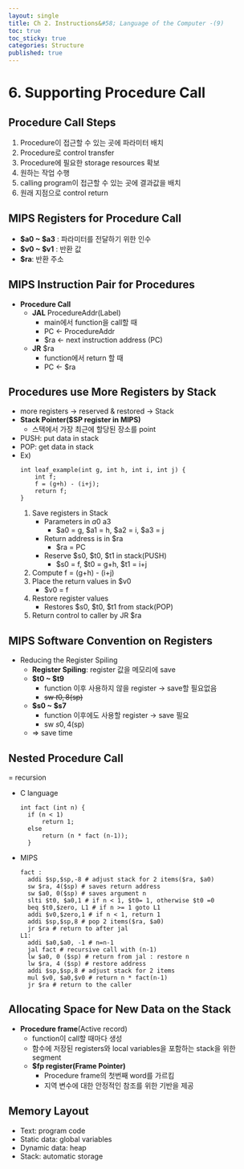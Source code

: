 ```yaml
---
layout: single
title: Ch 2. Instructions&#58; Language of the Computer -(9)
toc: true
toc_sticky: true
categories: Structure
published: true
---
```


# 6. Supporting Procedure Call

## Procedure Call Steps
1. Procedure이 접근할 수 있는 곳에 파라미터 배치
2. Procedure로 control transfer
3. Procedure에 필요한 storage resources 확보
4. 원하는 작업 수행
5. calling program이 접근할 수 있는 곳에 결과값을 배치
6. 원래 지점으로 control return

## MIPS Registers for Procedure Call
* **$a0 ~ $a3** : 파라미터를 전달하기 위한 인수
* **$v0 ~ $v1** : 반환 값
* **$ra**: 반환 주소

## MIPS Instruction Pair for Procedures
* **Procedure Call**
    * **JAL** ProcedureAddr(Label)
        * main에서 function을 call할 때
        * PC ← ProcedureAddr
        * $ra ← next instruction address (PC)
    * **JR** $ra
        * function에서 return 할 때
        * PC ← $ra

## Procedures use More Registers by Stack
* more registers → reserved & restored → Stack
* **Stack Pointer($SP register in MIPS)**
    * 스택에서 가장 최근에 할당된 장소를 point
* PUSH: put data in stack
* POP: get data in stack
* Ex)
	```
	int leaf_example(int g, int h, int i, int j) {
		int f;
		f = (g+h) - (i+j);
		return f;
	}
	```
    1. Save registers in Stack
        * Parameters in $a0~$a3
            * $a0 = g, $a1 = h, $a2 = i, $a3 = j
        * Return address is in $ra
            * $ra = PC
        * Reserve $s0, $t0, $t1 in stack(PUSH)
            * $s0 = f, $t0 = g+h, $t1 = i+j
    2. Compute f = (g+h) - (i+j)
    3. Place the return values in $v0
        * $v0 = f
    4. Restore register values
        * Restores $s0, $t0, $t1 from stack(POP)
    5. Return control to caller by JR $ra

## MIPS Software Convention on Registers

* Reducing the Register Spiling 
    * **Register Spiling**: register 값을 메모리에 save 
    * **$t0 ~ $t9**
        * function 이후 사용하지 않을 register -> save할 필요없음
        * ~~sw $t0, 8($sp)~~
    * **$s0 ~ $s7**
        * function 이후에도 사용할 register -> save 필요
        * sw $s0, 4($sp)
    * => save time


## Nested Procedure Call
= recursion
* C language<br/>
  ```
  int fact (int n) { 
	if (n < 1) 
		return 1; 
	else 
		return (n * fact (n-1)); 
	} 

  ```
* MIPS<br/>
  ```
  fact : 
	addi $sp,$sp,-8 # adjust stack for 2 items($ra, $a0) 
	sw $ra, 4($sp) # saves return address 
	sw $a0, 0($sp) # saves argument n
	slti $t0, $a0,1 # if n < 1, $t0= 1, otherwise $t0 =0
	beq $t0,$zero, L1 # if n >= 1 goto L1 
	addi $v0,$zero,1 # if n < 1, return 1
	addi $sp,$sp,8 # pop 2 items($ra, $a0)
	jr $ra # return to after jal
  L1:   
  	addi $a0,$a0, -1 # n=n-1
	jal fact # recursive call with (n-1) 
	lw $a0, 0 ($sp) # return from jal : restore n 
	lw $ra, 4 ($sp) # restore address
	addi $sp,$sp,8 # adjust stack for 2 items 
	mul $v0, $a0,$v0 # return n * fact(n-1) 
	jr $ra # return to the caller
  ```

## Allocating Space for New Data on the Stack
* **Procedure frame**(Active record)
    * function이 call할 때마다 생성
    * 함수에 저장된 registers와 local variables을 포함하는 stack을 위한 segment
    * **$fp register(Frame Pointer)**
        * Procedure frame의 첫번째 word를 가르킴
        * 지역 변수에 대한 안정적인 참조를 위한 기반을 제공


## Memory Layout
* Text: program code
* Static data: global variables
* Dynamic data: heap
* Stack: automatic storage
